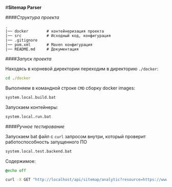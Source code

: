 #**Sitemap Parser**

####_Структура проекта_
```
.
|── docker        # контейнеризация проекта
|── src           # Исходный код, конфигурация
|── .gitignore
|── pom.xml       # Maven конфигурация
|── README.md     # Документация
```

####_Запуск проекта_

Находясь в корневой директории переходим в директорию `./docker`:

```cmd
cd ./docker
```

Выполняем в командной строке `CMD` сборку docker images:

```cmd
system.local.build.bat 
```

Запускаем контейнеры:

```cmd
system.local.run.bat 
```

####_Ручное тестирование_

Запускаем bat файл с `curl` запросом внутри, который проверит работоспособность запущенного ПО

```cmd
system.local.test.backend.bat 
```

Содержимое:

```cmd
@echo off

curl -X GET "http://localhost/api/sitemap/analytic?resource=https://www.belta.by/"
```